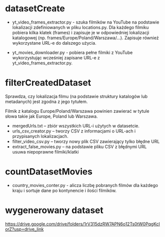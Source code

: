 # datasetCreate
* yt_video_frames_extractor.py - szuka filmików na YouTube na podstawie lokalizacji zdefiniowanych w pliku locations.py. Dla każdego filmiku pobiera kilka klatek (frames) i zapisuje je w odpowiedniej lokalizacji katalogowej (np. frames/Europe/Poland/Warszawa/...). Zapisuje również wykorzystane URL-e do dalszego użycia.

* yt_movies_downloader.py - pobiera pełne filmiki z YouTube wykorzystując wcześniej zapisane URL-e z yt_video_frames_extractor.py.

# filterCreatedDataset
Sprawdza, czy lokalizacja filmu (na podstawie struktury katalogów lub metadanych) jest zgodna z jego tytułem.

Filmik z katalogu Europe/Poland/Warszawa powinien zawierać w tytule słowa takie jak Europe, Poland lub Warszawa.

* mergedUrls.txt – zbiór wszystkich URL-i użytych w datasetcie.
* urls_csv_creator.py – tworzy CSV z informacjami o URL-ach i przypisanych lokalizacjach.
* filter_video_csv.py – tworzy nowy plik CSV zawierający tylko błędne URL
* extract_false_movies.py – na podstawie pliku CSV z błędnymi URL usuwa niepoprawne filmiki/klatki

# countDatasetMovies
* country_movies_conter.py - alicza liczbę pobranych filmów dla każdego kraju i sortuje dane po kontynencie i ilości filmików.

# wygenerowany dataset
https://drive.google.com/drive/folders/1rV315dzRW7APN6o12Ts0tW0PqgKcIorZ?usp=drive_link
